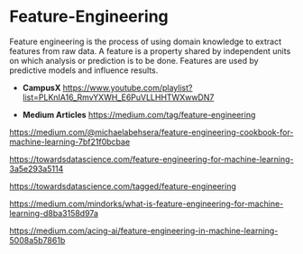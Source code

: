 # Feature-Engineering

Feature engineering is the process of using domain knowledge to extract features from raw data. A feature is a property shared by independent units on which analysis or prediction is to be done. Features are used by predictive models and influence results.

* **CampusX** https://www.youtube.com/playlist?list=PLKnIA16_RmvYXWH_E6PuVLLHHTWXwwDN7

* **Medium Articles**  https://medium.com/tag/feature-engineering

https://medium.com/@michaelabehsera/feature-engineering-cookbook-for-machine-learning-7bf21f0bcbae 

https://towardsdatascience.com/feature-engineering-for-machine-learning-3a5e293a5114 

https://towardsdatascience.com/tagged/feature-engineering

https://medium.com/mindorks/what-is-feature-engineering-for-machine-learning-d8ba3158d97a

https://medium.com/acing-ai/feature-engineering-in-machine-learning-5008a5b7861b 

